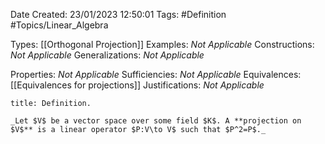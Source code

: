<div class="topSpace"></div>

Date Created: 23/01/2023 12:50:01
Tags: #Definition #Topics/Linear_Algebra

Types: [[Orthogonal Projection]]
Examples: _Not Applicable_
Constructions: _Not Applicable_
Generalizations: _Not Applicable_

Properties: _Not Applicable_
Sufficiencies: _Not Applicable_
Equivalences: [[Equivalences for projections]]
Justifications: _Not Applicable_

``` ad-Definition
title: Definition.

_Let $V$ be a vector space over some field $K$. A **projection on $V$** is a linear operator $P:V\to V$ such that $P^2=P$._

```

